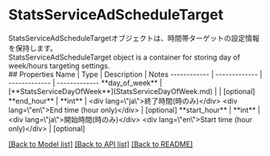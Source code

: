 # StatsServiceAdScheduleTarget

<div lang=\"ja\">StatsServiceAdScheduleTargetオブジェクトは、時間帯ターゲットの設定情報を保持します。</div> <div lang=\"en\">StatsServiceAdScheduleTarget object is a container for storing day of week/hours targeting settings.</div> 
## Properties
Name | Type | Description | Notes
------------ | ------------- | ------------- | -------------
**day_of_week** | [**StatsServiceDayOfWeek**](StatsServiceDayOfWeek.md) |  | [optional] 
**end_hour** | **int** | &lt;div lang&#x3D;\&quot;ja\&quot;&gt;終了時間(時のみ)&lt;/div&gt; &lt;div lang&#x3D;\&quot;en\&quot;&gt;End time (hour only)&lt;/div&gt;  | [optional] 
**start_hour** | **int** | &lt;div lang&#x3D;\&quot;ja\&quot;&gt;開始時間(時のみ)&lt;/div&gt; &lt;div lang&#x3D;\&quot;en\&quot;&gt;Start time (hour only)&lt;/div&gt;  | [optional] 

[[Back to Model list]](../README.md#documentation-for-models) [[Back to API list]](../README.md#documentation-for-api-endpoints) [[Back to README]](../README.md)


